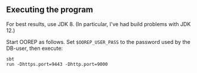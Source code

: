 ## Executing the program

For best results, use JDK 8.  (In particular, I've had build problems with JDK 12.)

Start OOREP as follows.  Set `$OOREP_USER_PASS` to the password used by the DB-user, then execute:

    sbt
    run -Dhttps.port=9443 -Dhttp.port=9000

